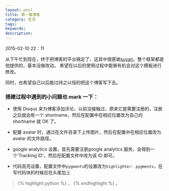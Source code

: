 ```yaml
---
layout: post
title: 第一篇博客
category: 生活
tags:
keywords:
description:
---
```


2015-02-10 22：11 

从下午忙到现在，终于把博客的平台搞定了，这其中很感谢[suyan](https://github.com/suyan)，整个框架都是他提供的，基本没做改动，
希望在以后的使用过程中能够有机会对这个模板进行修改。

同时，也希望自己以后能过持之以恒的把这个博客写下去。

### 搭建过程中遇到的小问题也 mark 一下：

- 使用 Disqus 来为博客添加评论，以前没接触过，原来它是需要注册的，注册之后就会有一个 shortname，然后在配置中在相应位置改为自己的 shortname 就 OK 了。

- 配置 avatar 时，通过在文件目录下上传图片，然后在配置中在相应位置改为 avatar 的文件路径。

- google analytics 设置，首先需要注册google analytics 服务，会得到一个'Tracking ID'，然后在配置文件中改为该 ID 即可。 

- 代码高亮设置，配置文件中`pygments`的设置改为`highlighter: pygments`，在写代码块的时候应在头尾加上

> {% highlight python %} 、 {% endhighlight %} 。


